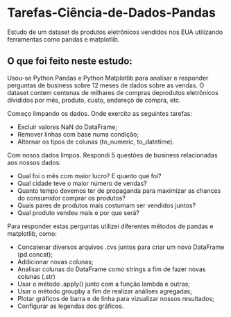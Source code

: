 # Tarefas-Ciência-de-Dados-Pandas
Estudo de um dataset de produtos eletrônicos vendidos nos EUA utilizando ferramentas como pandas e matplotlib.


## O que foi feito neste estudo:

Usou-se Python Pandas e Python Matplotlib para analisar e responder perguntas de business sobre 12 meses de dados sobre as vendas. O dataset
contem centenas de milhares de compras deprodutos eletrônicos divididos por mês, produto, custo, endereço de compra, etc.

Começo limpando os dados. Onde exercito as seguintes tarefas:
- Excluir valores NaN do DataFrame;
- Remover linhas com base numa condição;
- Alternar os tipos de colunas (to_numeric, to_datetime).

Com nosos dados limpos. Respondi 5 questões de business relacionadas aos nossos dados:
- Qual foi o mês com maior lucro? E quanto que foi?
- Qual cidade teve o maior número de vendas?
- Quanto tempo devemos ter de propaganda para maximizar as chances do consumidor comprar os produtos?
- Quais pares de produtos mais costumam ser vendidos juntos?
- Qual produto vendeu mais e por que será?

Para responder estas perguntas utilizei diferentes métodos de pandas e matplotlib, como:
- Concatenar diversos arquivos .cvs juntos para criar um novo DataFrame (pd.concat);
- Addicionar novas colunas;
- Analisar colunas do DataFrame como strings a fim de fazer novas colunas (.str)
- Usar o método .apply() junto com a função lambda e outras;
- Usar o método groupby a fim de realizar análises agregadas;
- Plotar gráficos de barra e de linha para vizualizar nossos resultados;
- Configurar as legendas dos gráficos.
